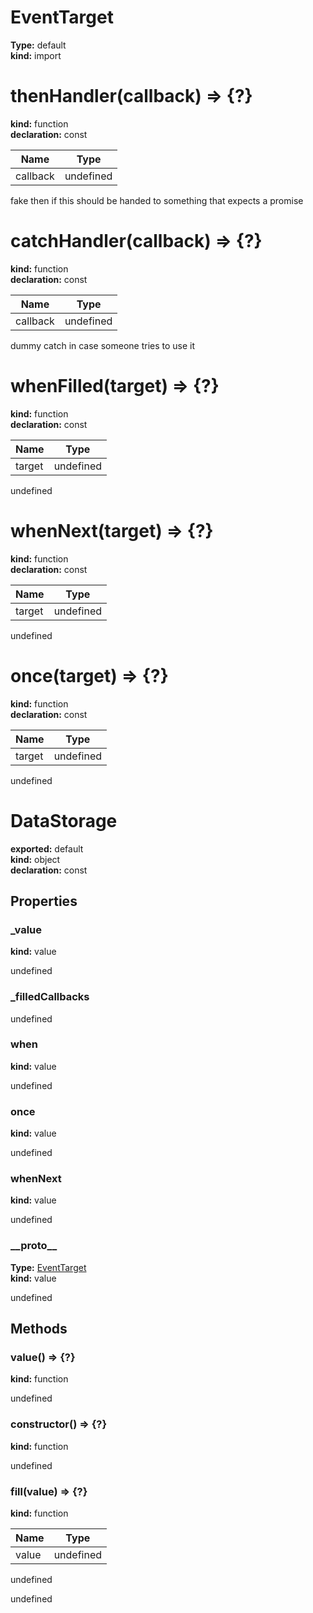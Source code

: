 # EventTarget                  
  
**Type:** default                  
**kind:** import                  
  
  
# thenHandler(callback) => {?}                
  
**kind:** function                
**declaration:** const                
  
| Name | Type |                  
|------|------|                  
| callback | undefined |                
  
fake then if this should be handed to something that expects a promise                
# catchHandler(callback) => {?}              
  
**kind:** function              
**declaration:** const              
  
| Name | Type |                
|------|------|                
| callback | undefined |              
  
dummy catch in case someone tries to use it              
# whenFilled(target) => {?}            
  
**kind:** function            
**declaration:** const            
  
| Name | Type |              
|------|------|              
| target | undefined |            
  
undefined            
# whenNext(target) => {?}          
  
**kind:** function          
**declaration:** const          
  
| Name | Type |            
|------|------|            
| target | undefined |          
  
undefined          
# once(target) => {?}        
  
**kind:** function        
**declaration:** const        
  
| Name | Type |          
|------|------|          
| target | undefined |        
  
undefined        
# DataStorage      
  
**exported:** default      
**kind:** object      
**declaration:** const      
## Properties      
  
### _value        
  
**kind:** value        
  
undefined        
  
### _filledCallbacks        
  
  
undefined        
  
### when        
  
**kind:** value        
  
undefined        
  
### once        
  
**kind:** value        
  
undefined        
  
### whenNext        
  
**kind:** value        
  
undefined        
  
### \_\_proto\_\_        
  
**Type:** [EventTarget](Module:-EventTarget.md#EventTarget)        
**kind:** value        
  
undefined        
  
## Methods      
  
### value() => {?}        
  
**kind:** function        
  
undefined        
  
  
### constructor() => {?}        
  
**kind:** function        
  
undefined        
  
  
### fill(value) => {?}        
  
**kind:** function        
  
| Name | Type |          
|------|------|          
| value | undefined |        
  
undefined        
  
  
undefined      
